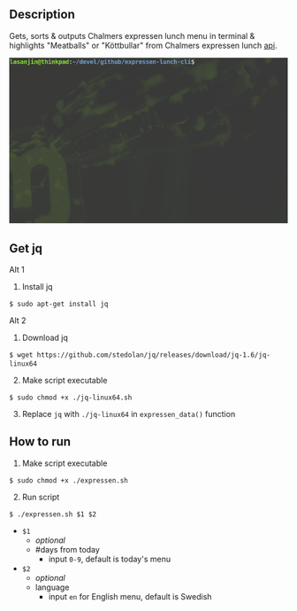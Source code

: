 ## Description
Gets, sorts & outputs Chalmers expressen lunch menu in terminal & highlights "Meatballs" or "Köttbullar" from Chalmers expressen lunch [api](http://carbonateapiprod.azurewebsites.net/api/v1/mealprovidingunits/3d519481-1667-4cad-d2a3-08d558129279/dishoccurrences?startDate=2019-04-22&endDate=2019-05-03). 

<img src="expressen-GIF.gif" width="640">

## Get jq
Alt 1
1. Install jq
```
$ sudo apt-get install jq
```

Alt 2
1. Download jq
```
$ wget https://github.com/stedolan/jq/releases/download/jq-1.6/jq-linux64
```
2. Make script executable
```
$ sudo chmod +x ./jq-linux64.sh 
```
3. Replace `jq` with `./jq-linux64` in `expressen_data()` function


## How to run
1. Make script executable
```
$ sudo chmod +x ./expressen.sh 
```

2. Run script
```
$ ./expressen.sh $1 $2
```
- `$1`
  -  *optional* 
  -  #days from today
     -  input `0-9`, default is today's menu
- `$2` 
  - *optional*
  - language
    - input `en` for English menu, default is Swedish